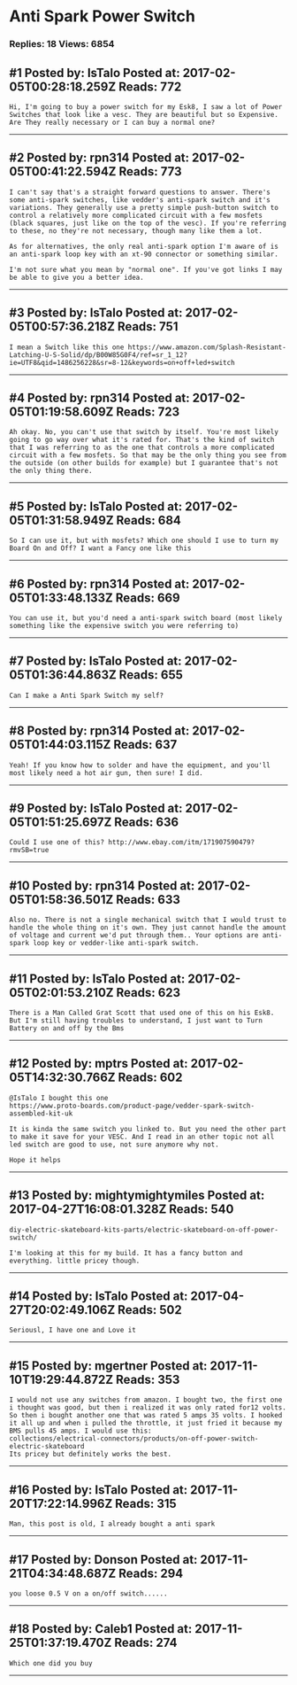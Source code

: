 # Anti Spark Power Switch

### Replies: 18 Views: 6854

## \#1 Posted by: IsTalo Posted at: 2017-02-05T00:28:18.259Z Reads: 772

```
Hi, I'm going to buy a power switch for my Esk8, I saw a lot of Power Switches that look like a vesc. They are beautiful but so Expensive. Are They really necessary or I can buy a normal one?
```

---
## \#2 Posted by: rpn314 Posted at: 2017-02-05T00:41:22.594Z Reads: 773

```
I can't say that's a straight forward questions to answer. There's some anti-spark switches, like vedder's anti-spark switch and it's variations. They generally use a pretty simple push-button switch to control a relatively more complicated circuit with a few mosfets (black squares, just like on the top of the vesc). If you're referring to these, no they're not necessary, though many like them a lot.

As for alternatives, the only real anti-spark option I'm aware of is an anti-spark loop key with an xt-90 connector or something similar.

I'm not sure what you mean by "normal one". If you've got links I may be able to give you a better idea.
```

---
## \#3 Posted by: IsTalo Posted at: 2017-02-05T00:57:36.218Z Reads: 751

```
I mean a Switch like this one https://www.amazon.com/Splash-Resistant-Latching-U-S-Solid/dp/B00W85G0F4/ref=sr_1_12?ie=UTF8&qid=1486256228&sr=8-12&keywords=on+off+led+switch
```

---
## \#4 Posted by: rpn314 Posted at: 2017-02-05T01:19:58.609Z Reads: 723

```
Ah okay. No, you can't use that switch by itself. You're most likely going to go way over what it's rated for. That's the kind of switch that I was referring to as the one that controls a more complicated circuit with a few mosfets. So that may be the only thing you see from the outside (on other builds for example) but I guarantee that's not the only thing there.
```

---
## \#5 Posted by: IsTalo Posted at: 2017-02-05T01:31:58.949Z Reads: 684

```
So I can use it, but with mosfets? Which one should I use to turn my Board On and Off? I want a Fancy one like this
```

---
## \#6 Posted by: rpn314 Posted at: 2017-02-05T01:33:48.133Z Reads: 669

```
You can use it, but you'd need a anti-spark switch board (most likely something like the expensive switch you were referring to)
```

---
## \#7 Posted by: IsTalo Posted at: 2017-02-05T01:36:44.863Z Reads: 655

```
Can I make a Anti Spark Switch my self?
```

---
## \#8 Posted by: rpn314 Posted at: 2017-02-05T01:44:03.115Z Reads: 637

```
Yeah! If you know how to solder and have the equipment, and you'll most likely need a hot air gun, then sure! I did.
```

---
## \#9 Posted by: IsTalo Posted at: 2017-02-05T01:51:25.697Z Reads: 636

```
Could I use one of this? http://www.ebay.com/itm/171907590479?rmvSB=true
```

---
## \#10 Posted by: rpn314 Posted at: 2017-02-05T01:58:36.501Z Reads: 633

```
Also no. There is not a single mechanical switch that I would trust to handle the whole thing on it's own. They just cannot handle the amount of voltage and current we'd put through them.. Your options are anti-spark loop key or vedder-like anti-spark switch.
```

---
## \#11 Posted by: IsTalo Posted at: 2017-02-05T02:01:53.210Z Reads: 623

```
There is a Man Called Grat Scott that used one of this on his Esk8. But I'm still having troubles to understand, I just want to Turn Battery on and off by the Bms
```

---
## \#12 Posted by: mptrs Posted at: 2017-02-05T14:32:30.766Z Reads: 602

```
@IsTalo I bought this one
https://www.proto-boards.com/product-page/vedder-spark-switch-assembled-kit-uk

It is kinda the same switch you linked to. But you need the other part to make it save for your VESC. And I read in an other topic not all led switch are good to use, not sure anymore why not.

Hope it helps
```

---
## \#13 Posted by: mightymightymiles Posted at: 2017-04-27T16:08:01.328Z Reads: 540

```
diy-electric-skateboard-kits-parts/electric-skateboard-on-off-power-switch/

I'm looking at this for my build. It has a fancy button and everything. little pricey though.
```

---
## \#14 Posted by: IsTalo Posted at: 2017-04-27T20:02:49.106Z Reads: 502

```
Seriousl, I have one and Love it
```

---
## \#15 Posted by: mgertner Posted at: 2017-11-10T19:29:44.872Z Reads: 353

```
I would not use any switches from amazon. I bought two, the first one i thought was good, but then i realized it was only rated for12 volts. So then i bought another one that was rated 5 amps 35 volts. I hooked it all up and when i pulled the throttle, it just fried it because my BMS pulls 45 amps. I would use this:
collections/electrical-connectors/products/on-off-power-switch-electric-skateboard
Its pricey but definitely works the best.
```

---
## \#16 Posted by: IsTalo Posted at: 2017-11-20T17:22:14.996Z Reads: 315

```
Man, this post is old, I already bought a anti spark
```

---
## \#17 Posted by: Donson Posted at: 2017-11-21T04:34:48.687Z Reads: 294

```
you loose 0.5 V on a on/off switch......
```

---
## \#18 Posted by: Caleb1 Posted at: 2017-11-25T01:37:19.470Z Reads: 274

```
Which one did you buy
```

---
